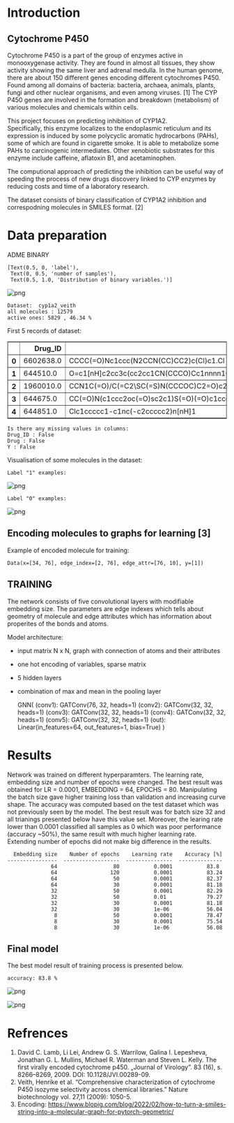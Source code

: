 # Introduction
## Cytochrome P450
Cytochrome P450 is a part of the group of enzymes active in monooxygenase activity. They are found in almost all tissues, they show activity showing the same liver and adrenal medulla.
In the human genome, there are about 150 different genes encoding different cytochromes P450. Found among all domains of bacteria: bacteria, archaea, animals, plants, fungi and other nuclear organisms, and even among viruses. [1]
The CYP P450 genes are involved in the formation and breakdown (metabolism) of various molecules and chemicals within cells.

This project focuses on predicting inhibition of CYP1A2.  
Specifically, this enzyme localizes to the endoplasmic reticulum and its expression is induced by some polycyclic aromatic hydrocarbons (PAHs), some of which are found in cigarette smoke. It is able to metabolize some PAHs to carcinogenic intermediates. Other xenobiotic substrates for this enzyme include caffeine, aflatoxin B1, and acetaminophen.

The computional approach of predicting the inhibition can be useful way of speeding the process of new drugs discovery linked to CYP enzymes by reducing costs and time of a laboratory research.

The dataset consists of binary classification of CYP1A2 inhibition and correspodning molecules in SMILES format. [2]



# Data preparation

ADME BINARY




    [Text(0.5, 0, 'label'),
     Text(0, 0.5, 'number of samples'),
     Text(0.5, 1.0, 'Distribution of binary variables.')]




    
![png](projekt_GNN_files/projekt_GNN_5_1.png)
    


    Dataset:  cyp1a2_veith
    all molecules : 12579
    active ones: 5829 , 46.34 % 
    


First 5 records of dataset:






  <div id="df-f4d45967-b75a-4d15-97fd-bd6019b11117">
    <div class="colab-df-container">
      <div>
<table border="1" class="dataframe">
  <thead>
    <tr style="text-align: right;">
      <th></th>
      <th>Drug_ID</th>
      <th>Drug</th>
      <th>Y</th>
    </tr>
  </thead>
  <tbody>
    <tr>
      <th>0</th>
      <td>6602638.0</td>
      <td>CCCC(=O)Nc1ccc(N2CCN(CC)CC2)c(Cl)c1.Cl</td>
      <td>0</td>
    </tr>
    <tr>
      <th>1</th>
      <td>644510.0</td>
      <td>O=c1[nH]c2cc3c(cc2cc1CN(CCCO)Cc1nnnn1Cc1ccc(F)...</td>
      <td>1</td>
    </tr>
    <tr>
      <th>2</th>
      <td>1960010.0</td>
      <td>CCN1C(=O)/C(=C2\SC(=S)N(CCCOC)C2=O)c2ccccc21</td>
      <td>1</td>
    </tr>
    <tr>
      <th>3</th>
      <td>644675.0</td>
      <td>CC(=O)N(c1ccc2oc(=O)sc2c1)S(=O)(=O)c1cccs1</td>
      <td>1</td>
    </tr>
    <tr>
      <th>4</th>
      <td>644851.0</td>
      <td>Clc1ccccc1-c1nc(-c2ccccc2)n[nH]1</td>
      <td>1</td>
    </tr>
  </tbody>
</table>
</div>
      <button class="colab-df-convert" onclick="convertToInteractive('df-f4d45967-b75a-4d15-97fd-bd6019b11117')"
              title="Convert this dataframe to an interactive table."
              style="display:none;">


</svg>
      </button>
    </div>



    Is there any missing values in columns:
    Drug_ID : False
    Drug : False
    Y : False


Visualisation of some molecules in the dataset:

    Label "1" examples:





    
![png](projekt_GNN_files/projekt_GNN_11_1.png)
    



    Label "0" examples:





    
![png](projekt_GNN_files/projekt_GNN_12_1.png)
    



## Encoding molecules to graphs for learning [3]


Example of encoded molecule for training:




    Data(x=[34, 76], edge_index=[2, 76], edge_attr=[76, 10], y=[1])



## TRAINING

The network consists of five convolutional layers with
modifiable embedding size. The parameters are edge indexes which tells about geometry of molecule and edge attributes which has information about properites of the bonds and atoms.

Model architecture:

- input matrix N x N, graph with connection of atoms and their attributes

- one hot encoding of variables, sparse matrix

- 5 hidden layers

- combination of max and mean in the pooling layer

    GNN(
      (conv1): GATConv(76, 32, heads=1)
      (conv2): GATConv(32, 32, heads=1)
      (conv3): GATConv(32, 32, heads=1)
      (conv4): GATConv(32, 32, heads=1)
      (conv5): GATConv(32, 32, heads=1)
      (out): Linear(in_features=64, out_features=1, bias=True)
    )


# Results

Network was trained on different hyperparamters. The learning rate, embedding size and number of epochs were changed. The best result was obtained for LR = 0.0001, EMBEDDING = 64, EPOCHS = 80. Manipulating the batch size gave higher training loss than validation and increasing curve shape. The accuracy was computed based on the test dataset which was not previously seen by the model. The best result was for batch size 32 and all trianings presented below have this value set.
Moreover, the learing rate lower than 0.0001 classified all samples as 0 which was poor performance (accuracy ~50%), the same result with much higher learning rate. Extending number of epochs did not make big difference in the results.


      Embedding size    Number of epochs    Learning rate    Accuracy [%]
    ----------------  ------------------  ---------------  --------------
                  64                  80           0.0001           83.8
                  64                 120           0.0001           83.24
                  64                  50           0.0001           82.37
                  64                  30           0.0001           81.18
                  32                  50           0.0001           82.29
                  32                  50           0.01             79.27
                  32                  30           0.0001           81.18
                  32                  30           1e-06            56.04
                   8                  50           0.0001           78.47
                   8                  30           0.0001           75.54
                   8                  30           1e-06            56.08


## Final model
The best model result of training process is presented below.

    accuracy: 83.8 %



    
![png](projekt_GNN_files/projekt_GNN_29_1.png)
    



    
![png](projekt_GNN_files/projekt_GNN_29_2.png)
    


# Refrences
1.  David C. Lamb, Li Lei, Andrew G. S. Warrilow, Galina I. Lepesheva, Jonathan G. L. Mullins, Michael R. Waterman and Steven L. Kelly. The first virally encoded cytochrome p450. „Journal of Virology”. 83 (16), s. 8266–8269, 2009. DOI: 10.1128/JVI.00289-09.
2. Veith, Henrike et al. “Comprehensive characterization of cytochrome P450 isozyme selectivity across chemical libraries.” Nature biotechnology vol. 27,11 (2009): 1050-5.
3. Encoding: https://www.blopig.com/blog/2022/02/how-to-turn-a-smiles-string-into-a-molecular-graph-for-pytorch-geometric/
